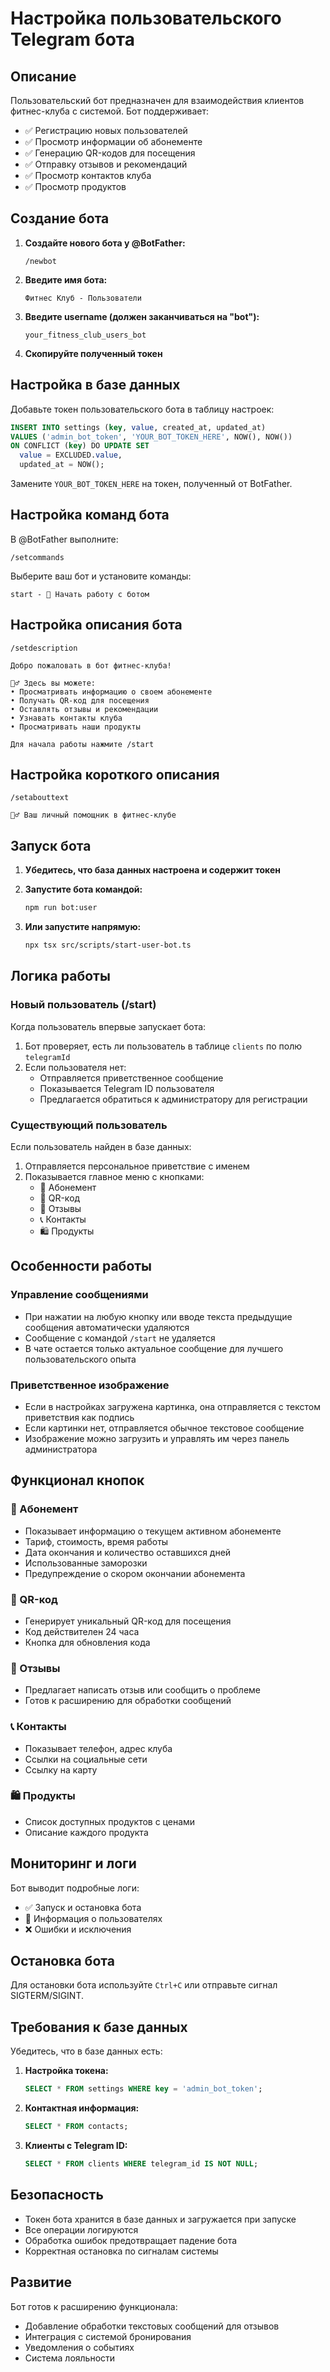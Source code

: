 # Настройка пользовательского Telegram бота

## Описание

Пользовательский бот предназначен для взаимодействия клиентов фитнес-клуба с системой. Бот поддерживает:

- ✅ Регистрацию новых пользователей
- ✅ Просмотр информации об абонементе
- ✅ Генерацию QR-кодов для посещения
- ✅ Отправку отзывов и рекомендаций
- ✅ Просмотр контактов клуба
- ✅ Просмотр продуктов

## Создание бота

1. **Создайте нового бота у @BotFather:**
   ```
   /newbot
   ```

2. **Введите имя бота:**
   ```
   Фитнес Клуб - Пользователи
   ```

3. **Введите username (должен заканчиваться на "bot"):**
   ```
   your_fitness_club_users_bot
   ```

4. **Скопируйте полученный токен**

## Настройка в базе данных

Добавьте токен пользовательского бота в таблицу настроек:

```sql
INSERT INTO settings (key, value, created_at, updated_at) 
VALUES ('admin_bot_token', 'YOUR_BOT_TOKEN_HERE', NOW(), NOW())
ON CONFLICT (key) DO UPDATE SET 
  value = EXCLUDED.value,
  updated_at = NOW();
```

Замените `YOUR_BOT_TOKEN_HERE` на токен, полученный от BotFather.

## Настройка команд бота

В @BotFather выполните:

```
/setcommands
```

Выберите ваш бот и установите команды:

```
start - 🚀 Начать работу с ботом
```

## Настройка описания бота

```
/setdescription
```

```
Добро пожаловать в бот фитнес-клуба! 

🏋️‍♂️ Здесь вы можете:
• Просматривать информацию о своем абонементе
• Получать QR-код для посещения
• Оставлять отзывы и рекомендации
• Узнавать контакты клуба
• Просматривать наши продукты

Для начала работы нажмите /start
```

## Настройка короткого описания

```
/setabouttext
```

```
🏋️‍♂️ Ваш личный помощник в фитнес-клубе
```

## Запуск бота

1. **Убедитесь, что база данных настроена и содержит токен**

2. **Запустите бота командой:**
   ```bash
   npm run bot:user
   ```

3. **Или запустите напрямую:**
   ```bash
   npx tsx src/scripts/start-user-bot.ts
   ```

## Логика работы

### Новый пользователь (/start)

Когда пользователь впервые запускает бота:

1. Бот проверяет, есть ли пользователь в таблице `clients` по полю `telegramId`
2. Если пользователя нет:
   - Отправляется приветственное сообщение
   - Показывается Telegram ID пользователя
   - Предлагается обратиться к администратору для регистрации

### Существующий пользователь

Если пользователь найден в базе данных:

1. Отправляется персональное приветствие с именем
2. Показывается главное меню с кнопками:
   - 📝 Абонемент
   - 📱 QR-код
   - 💬 Отзывы
   - 📞 Контакты
   - 🛍️ Продукты

## Особенности работы

### Управление сообщениями
- При нажатии на любую кнопку или вводе текста предыдущие сообщения автоматически удаляются
- Сообщение с командой `/start` не удаляется
- В чате остается только актуальное сообщение для лучшего пользовательского опыта

### Приветственное изображение
- Если в настройках загружена картинка, она отправляется с текстом приветствия как подпись
- Если картинки нет, отправляется обычное текстовое сообщение
- Изображение можно загрузить и управлять им через панель администратора

## Функционал кнопок

### 📝 Абонемент
- Показывает информацию о текущем активном абонементе
- Тариф, стоимость, время работы
- Дата окончания и количество оставшихся дней
- Использованные заморозки
- Предупреждение о скором окончании абонемента

### 📱 QR-код
- Генерирует уникальный QR-код для посещения
- Код действителен 24 часа
- Кнопка для обновления кода

### 💬 Отзывы
- Предлагает написать отзыв или сообщить о проблеме
- Готов к расширению для обработки сообщений

### 📞 Контакты
- Показывает телефон, адрес клуба
- Ссылки на социальные сети
- Ссылку на карту

### 🛍️ Продукты
- Список доступных продуктов с ценами
- Описание каждого продукта

## Мониторинг и логи

Бот выводит подробные логи:
- ✅ Запуск и остановка бота
- 👤 Информация о пользователях
- ❌ Ошибки и исключения

## Остановка бота

Для остановки бота используйте `Ctrl+C` или отправьте сигнал SIGTERM/SIGINT.

## Требования к базе данных

Убедитесь, что в базе данных есть:

1. **Настройка токена:**
   ```sql
   SELECT * FROM settings WHERE key = 'admin_bot_token';
   ```

2. **Контактная информация:**
   ```sql
   SELECT * FROM contacts;
   ```

3. **Клиенты с Telegram ID:**
   ```sql
   SELECT * FROM clients WHERE telegram_id IS NOT NULL;
   ```

## Безопасность

- Токен бота хранится в базе данных и загружается при запуске
- Все операции логируются
- Обработка ошибок предотвращает падение бота
- Корректная остановка по сигналам системы

## Развитие

Бот готов к расширению функционала:
- Добавление обработки текстовых сообщений для отзывов
- Интеграция с системой бронирования
- Уведомления о событиях
- Система лояльности
